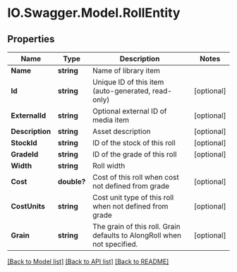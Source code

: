 # IO.Swagger.Model.RollEntity
## Properties

Name | Type | Description | Notes
------------ | ------------- | ------------- | -------------
**Name** | **string** | Name of library item | 
**Id** | **string** | Unique ID of this item (auto-generated, read-only) | [optional] 
**ExternalId** | **string** | Optional external ID of media item | [optional] 
**Description** | **string** | Asset description | [optional] 
**StockId** | **string** | ID of the stock of this roll | [optional] 
**GradeId** | **string** | ID of the grade of this roll | [optional] 
**Width** | **string** | Roll width | 
**Cost** | **double?** | Cost of this roll when cost not defined from grade | [optional] 
**CostUnits** | **string** | Cost unit type of this roll when not defined from grade | [optional] 
**Grain** | **string** | The grain of this roll.  Grain defaults to AlongRoll when not specified. | [optional] 

[[Back to Model list]](../README.md#documentation-for-models) [[Back to API list]](../README.md#documentation-for-api-endpoints) [[Back to README]](../README.md)

